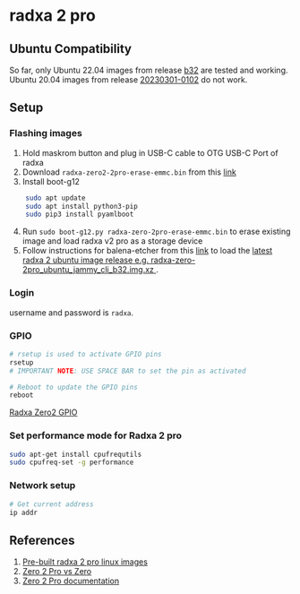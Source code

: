 # radxa 2 pro

## Ubuntu Compatibility 
So far, only Ubuntu 22.04 images from release [b32](https://github.com/radxa-build/radxa-zero-2pro/releases/tag/b32) are tested and working.
Ubuntu 20.04 images from release [20230301-0102](https://github.com/radxa-build/radxa-zero-2pro/releases/tag/20230301-0102) do not work.

## Setup

### Flashing images
1. Hold maskrom button and plug in USB-C cable to OTG USB-C Port of radxa
2. Download `radxa-zero2-2pro-erase-emmc.bin` from this [link](https://docs.radxa.com/en/zero/zero2pro/getting-started/download) 
3. Install boot-g12
```bash
    sudo apt update
    sudo apt install python3-pip
    sudo pip3 install pyamlboot
```
4. Run `sudo boot-g12.py radxa-zero-2pro-erase-emmc.bin` to erase existing image and load radxa v2 pro as a storage device
5. Follow instructions for balena-etcher from this [link](https://docs.radxa.com/en/zero/zero2pro/getting-started/install-os?Platform=Linux) to load the [latest radxa 2 ubuntu image release e.g. radxa-zero-2pro_ubuntu_jammy_cli_b32.img.xz ](https://github.com/radxa-build/radxa-zero-2pro).

### Login
username and password is `radxa`.

### GPIO 
```bash
# rsetup is used to activate GPIO pins
rsetup
# IMPORTANT NOTE: USE SPACE BAR to set the pin as activated

# Reboot to update the GPIO pins
reboot

```
[Radxa Zero2 GPIO](https://wiki.radxa.com/Zero2/Hardware/GPIO)

### Set performance mode for Radxa 2 pro
```bash
sudo apt-get install cpufrequtils
sudo cpufreq-set -g performance
```

### Network setup
```bash
# Get current address 
ip addr
```

## References
1. [Pre-built radxa 2 pro linux images](https://github.com/radxa-build/radxa-zero-2pro)
2. [Zero 2 Pro vs Zero](https://wiki.radxa.com/Zero2/Hardware/compare)
3. [Zero 2 Pro documentation](https://docs.radxa.com/en/zero/zero2pro)